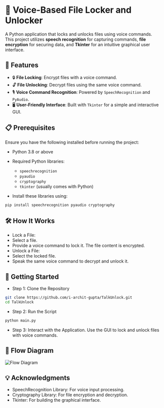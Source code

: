 # 🎤 Voice-Based File Locker and Unlocker

A Python application that locks and unlocks files using voice commands. This project utilizes **speech recognition** for capturing commands, **file encryption** for securing data, and **Tkinter** for an intuitive graphical user interface.

## 🌟 Features
- 🔒 **File Locking**: Encrypt files with a voice command.
- 🔓 **File Unlocking**: Decrypt files using the same voice command.
- 🎙️ **Voice Command Recognition**: Powered by `SpeechRecognition` and `PyAudio`.
- 🖥️ **User-Friendly Interface**: Built with `Tkinter` for a simple and interactive GUI.

## 📋 Prerequisites
Ensure you have the following installed before running the project:

- Python 3.8 or above
- Required Python libraries:
  - `speechrecognition`
  - `pyaudio`
  - `cryptography`
  - `tkinter` (usually comes with Python)

- Install these libraries using:
```bash
pip install speechrecognition pyaudio cryptography
```

## 🛠️ How It Works
- Lock a File:
- Select a file.
- Provide a voice command to lock it. The file content is encrypted.
- Unlock a File:
- Select the locked file.
- Speak the same voice command to decrypt and unlock it.

## 🚀 Getting Started
- Step 1: Clone the Repository
```bash
git clone https://github.com/i-archit-gupta/TalkUnlock.git
cd TalkUnlock
```
- Step 2: Run the Script
```bash
python main.py
```
- Step 3: Interact with the Application. Use the GUI to lock and unlock files with voice commands.

## 📸 Flow Diagram

![Flow Diagram](/diagrams/Sequence_Diagram_TalkUnlock.png)

## 💡 Acknowledgments
- SpeechRecognition Library: For voice input processing.
- Cryptography Library: For file encryption and decryption.
- Tkinter: For building the graphical interface.